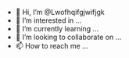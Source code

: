 - 👋 Hi, I’m @Lwofhqifgjwifjgk
- 👀 I’m interested in ...
- 🌱 I’m currently learning ...
- 💞️ I’m looking to collaborate on ...
- 📫 How to reach me ...

<!---
Lwofhqifgjwifjgk/Lwofhqifgjwifjgk is a ✨ special ✨ repository because its `README.md` (this file) appears on your GitHub profile.
You can click the Preview link to take a look at your changes.
--->
